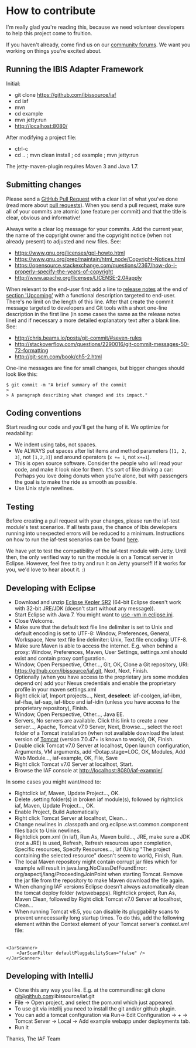 

# How to contribute

I'm really glad you're reading this, because we need volunteer developers to help this project come to fruition.

If you haven't already, come find us on our [community forums](https://ibissource.org/forum). We want you working on things you're excited about.



## Running the IBIS Adapter Framework

Initial:

- git clone https://github.com/ibissource/iaf
- cd iaf
- mvn
- cd example
- mvn jetty:run
- [http://localhost:8080/](http://localhost:8080/)


After modifying a project file:

- ctrl-c
- cd .. ; mvn clean install ; cd example ; mvn jetty:run

The jetty-maven-plugin requires Maven 3 and Java 1.7.



## Submitting changes

Please send a [GitHub Pull Request](https://github.com/ibissource/iaf/pull/new/master) with a clear list of what you've done (read more about [pull requests](https://help.github.com/articles/about-pull-requests/)). When you send a pull request, make sure all of your commits are atomic (one feature per commit) and that the title is clear, obvious and informative!

Always write a clear log message for your commits. Add the current year, the name of the copyright owner and the copyright notice (when not already present) to adjusted and new files. See:

- https://www.gnu.org/licenses/gpl-howto.html
- https://www.gnu.org/prep/maintain/html_node/Copyright-Notices.html
- https://opensource.stackexchange.com/questions/2367/how-do-i-properly-specify-the-years-of-copyright
- http://www.apache.org/licenses/LICENSE-2.0#apply

When relevant to the end-user first add a line to [release notes](RELEASES.md)
at the end of [section 'Upcoming'](RELEASES.md#upcoming) with a functional
description targeted to end-user. There's no limit on the length of this line.
After that create the commit message targeted to developers and Git tools with a
short one-line description in the first line (in some cases the same as the
release notes line) and if necessary a more detailed explanatory text after a
blank line. See:

- http://chris.beams.io/posts/git-commit/#seven-rules
- http://stackoverflow.com/questions/2290016/git-commit-messages-50-72-formatting
- http://git-scm.com/book/ch5-2.html

One-line messages are fine for small changes, but bigger changes should look like this:

    $ git commit -m "A brief summary of the commit
    > 
    > A paragraph describing what changed and its impact."



## Coding conventions

Start reading our code and you'll get the hang of it. We optimize for readability:

  * We indent using tabs, not spaces.
  * We ALWAYS put spaces after list items and method parameters (`[1, 2, 3]`, not `[1,2,3]`) and around operators (`x += 1`, not `x+=1`).
  * This is open source software. Consider the people who will read your code, and make it look nice for them. It's sort of like driving a car: Perhaps you love doing donuts when you're alone, but with passengers the goal is to make the ride as smooth as possible.
  * Use Unix style newlines.


## Testing

Before creating a pull request with your changes, please run the iaf-test module's test scenarios. If all tests pass, the chance of Ibis developers running into unexpected errors will be reduced to a minimum. Instructions on how to run the iaf-test scenarios can be found [here](TESTING_WITH_IAF-TEST.md).

We have yet to test the compatibility of the iaf-test module with Jetty. Until then, the only verified way to run the module is on a Tomcat server in Eclipse. However, feel free to try and run it on Jetty yourself! If it works for you, we'd love to hear about it. :)


## Developing with Eclipse

- Download and unzip [Eclipse Kepler SR2](http://eclipse.org/downloads/packages/eclipse-ide-java-ee-developers/keplersr2) (64-bit Eclipse doesn't work with 32-bit JRE/JDK (doesn't start without any message)).
- Start Eclipse with Java 7. You might want to [use -vm in eclipse.ini](http://wiki.eclipse.org/Eclipse.ini#Specifying_the_JVM).
- Close Welcome.
- Make sure that the default text file line delimiter is set to Unix and default encoding is set to UTF-8: Window, Preferences, General, Workspace, New text file line delimiter: Unix, Text file encoding: UTF-8.
- Make sure Maven is able to access the internet. E.g. when behind a proxy: Window, Preferences, Maven, User Settings, settings.xml should exist and contain proxy configuration.
- Window, Open Perspective, Other..., Git, OK, Clone a Git repository, URI: https://github.com/ibissource/iaf.git, Next, Next, Finish.
- Optionally (when you have access to the proprietary jars some modules depend on) add your Nexus credentials and enable the proprietary profile in your maven settings.xml
- Right click iaf, Import projects..., Next, **deselect**: iaf-coolgen, iaf-ibm, iaf-ifsa, iaf-sap, iaf-tibco and iaf-idin (unless you have access to the proprietary repository), Finish.
- Window, Open Perspective, Other..., Java EE.
- Servers, No servers are available. Click this link to create a new server..., Apache, Tomcat v7.0 Server, Next, Browse..., select the root folder of a Tomcat installation (when not available download the latest version of [Tomcat](http://tomcat.apache.org/) (version 7.0.47+ is known to work)), OK, Finish.
- Double click Tomcat v7.0 Server at localhost, Open launch configuration, Arguments, VM arguments, add -Dotap.stage=LOC, OK, Modules, Add Web Module..., iaf-example, OK, File, Save
- Right click Tomcat v7.0 Server at localhost, Start.
- Browse the IAF console at [http://localhost:8080/iaf-example/](http://localhost:8080/iaf-example/).

In some cases you might want/need to:

- Rightclick iaf, Maven, Update Project..., OK.
- Delete .setting folder(s) in broken iaf module(s), followed by rightclick iaf, Maven, Update Project..., OK.
- Enable Project, Build Automatically
- Right click Tomcat Server at localhost, Clean...
- Change newlines in .classpath and org.eclipse.wst.common.component files back to Unix newlines.
- Rightclick pom.xml (in iaf), Run As, Maven build..., JRE, make sure a JDK (not a JRE) is used, Refresh, Refresh resources upon completion, Specific resources, Specify Resources..., iaf (Using "The project containing the selected resource" doesn't seem to work), Finish, Run.
- The local Maven repository might contain corrupt jar files which for example will result in java.lang.NoClassDefFoundError: org/aspectj/lang/ProceedingJoinPoint when starting Tomcat. Remove the jar file from the repository to make Maven download the file again.
- When changing IAF versions Eclipse doesn't always automatically clean the  tomcat deploy folder (wtpwebapps). Rightclick project, Run As, Maven Clean, followed by  Right click Tomcat v7.0 Server at localhost, Clean...
- When running Tomcat v8.5, you can disable its pluggability scans to prevent unnecessarily long startup times. To do this, add the following element within the Context element of your Tomcat server's _context.xml_ file:
######
    <JarScanner>
        <JarScanFilter defaultPluggabilityScan="false" />
    </JarScanner>



## Developing with IntelliJ

- Clone this any way you like. E.g. at the commandline: git clone git@github.com:ibissource/iaf.git
- File -> Open project, and select the pom.xml which just appeared.
- To use git via intellij you need to install the git and/or github plugin.
- You can add a tomcat configuration via Run-> Edit Configuration -> + -> Tomcat Server -> Local -> Add example webapp under deployments tab.
- Run it


Thanks,
The IAF Team
